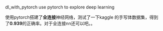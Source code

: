  dl_with_pytorch
use pytorch to explore deep learning


使用pytorch搭建了**全连接**神经网络，测试了一下kaggle 的手写体数据集，得到了**0.939**的正确率。对于全连接nn还可以吧。。


